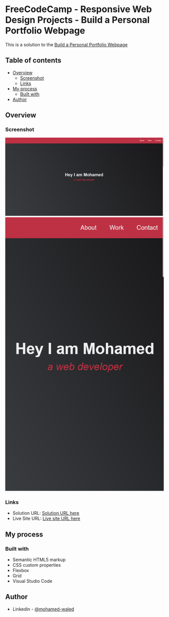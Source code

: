 # FreeCodeCamp - Responsive Web Design Projects - Build a Personal Portfolio Webpage

This is a solution to the [Build a Personal Portfolio Webpage](https://www.freecodecamp.org/learn/responsive-web-design/responsive-web-design-projects/build-a-personal-portfolio-webpage) 

## Table of contents

- [Overview](#overview)
  - [Screenshot](#screenshot)
  - [Links](#links)
- [My process](#my-process)
  - [Built with](#built-with)
- [Author](#author)

## Overview

### Screenshot

![](https://raw.githubusercontent.com/Mohamed-Waled/Personal-Portfolio-Webpage/main/Images/Screenshot%202022-03-11%20at%2010-53-12%20Personal%20Portfolio%20Webpage.png)
![](https://raw.githubusercontent.com/Mohamed-Waled/Personal-Portfolio-Webpage/main/Images/Screenshot%202022-03-11%20at%2010-53-39%20Personal%20Portfolio%20Webpage.png)

### Links

- Solution URL: [Solution URL here](https://codepen.io/mohamed-waled-the-styleful/pen/NWgJzKz)
- Live Site URL: [Live site URL here](https://mohamed-waled.github.io/Personal-Portfolio-Webpage/)

## My process

### Built with

- Semantic HTML5 markup
- CSS custom properties
- Flexbox
- Grid
- Visual Studio Code

## Author

- Linkedin - [@mohamed-waled](https://www.linkedin.com/in/mohamed-waled-82a51a1bb/)